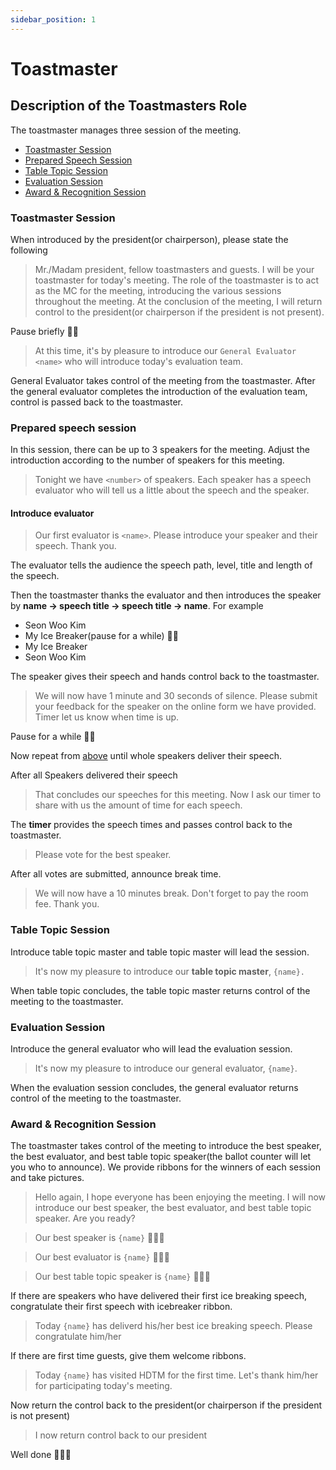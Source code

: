 ```yaml
---
sidebar_position: 1
---
```


# Toastmaster

## Description of the Toastmasters Role

The toastmaster manages three session of the meeting.

- [Toastmaster Session](#table-topic-session)
- [Prepared Speech Session](#prepared-speech-session)
- [Table Topic Session](#table-topic-session)
- [Evaluation Session](#evaluation-session)
- [Award & Recognition Session](#award--recognition-session-)

### Toastmaster Session

When introduced by the president(or chairperson), please state the following

> Mr./Madam president, fellow toastmasters and guests. I will be your toastmaster for today's meeting. The role of the
> toastmaster is to act as the MC for the meeting, introducing the various sessions throughout the meeting. At the
> conclusion of the meeting, I will return control to the president(or chairperson if the president is not present).

Pause briefly 😮‍💨

> At this time, it's by pleasure to introduce our `General Evaluator` `<name>` who will introduce today's evaluation
> team.

General Evaluator takes control of the meeting from the toastmaster. After the general evaluator completes the
introduction of the evaluation team, control is passed back to the toastmaster.

### Prepared speech session

In this session, there can be up to 3 speakers for the meeting. Adjust the introduction according to the number of
speakers for this meeting.

> Tonight we have `<number>` of speakers. Each speaker has a speech evaluator who will tell us a little about the speech
> and the speaker.

#### Introduce evaluator

> Our first evaluator is `<name>`. Please introduce your speaker and their speech. Thank you.

The evaluator tells the audience the speech path, level, title and length of the speech.

Then the toastmaster thanks the evaluator and then introduces the speaker by <b>name -> speech title -> speech title ->
name</b>. For example

- Seon Woo Kim
- My Ice Breaker(pause for a while) 😮‍💨
- My Ice Breaker
- Seon Woo Kim

The speaker gives their speech and hands control back to the toastmaster.

> We will now have 1 minute and 30 seconds of silence. Please submit your feedback for the speaker on the online form we
> have provided.
> Timer let us know when time is up.

Pause for a while 😮‍💨

Now repeat from [above](#introduce-evaluator) until whole speakers deliver their speech.

After all Speakers delivered their speech

> That concludes our speeches for this meeting. Now I ask our timer to share with us the amount of time for each speech.

The <b>timer</b> provides the speech times and passes control back to the toastmaster.

> Please vote for the best speaker.

After all votes are submitted, announce break time.

> We will now have a 10 minutes break. Don't forget to pay the room fee. Thank you.

### Table Topic Session

Introduce table topic master and table topic master will lead the session.

> It's now my pleasure to introduce our <b>table topic master</b>, `{name}.`

When table topic concludes, the table topic master returns control of the meeting to the toastmaster.

### Evaluation Session

Introduce the general evaluator who will lead the evaluation session.

> It's now my pleasure to introduce our general evaluator, `{name}`.

When the evaluation session concludes, the general evaluator returns control of the meeting to the toastmaster.

### Award & Recognition Session

The toastmaster takes control of the meeting to introduce the best speaker, the best evaluator, and best table topic
speaker(the ballot counter will let you who to announce). We provide ribbons for the winners of each session and take
pictures.

> Hello again, I hope everyone has been enjoying the meeting. I will now introduce our best speaker, the best evaluator, and
> best table topic speaker. Are you ready?

> Our best speaker is `{name}` 🥳🥳🥳

> Our best evaluator is `{name}` 🥳🥳🥳

> Our best table topic speaker is `{name}` 🥳🥳🥳

If there are speakers who have delivered their first ice breaking speech, congratulate their first speech with icebreaker ribbon.

> Today `{name}` has deliverd his/her best ice breaking speech. Please congratulate him/her

If there are first time guests, give them welcome ribbons. 

> Today `{name}` has visited HDTM for the first time. Let's thank him/her for participating today's meeting.

Now return the control back to the president(or chairperson if the president is not present)

> I now return control back to our president

Well done 🎉🎉🎉
